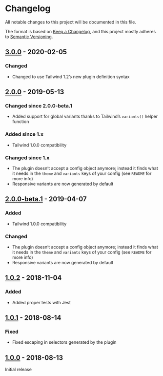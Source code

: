 # Changelog

All notable changes to this project will be documented in this file.

The format is based on [Keep a Changelog](https://keepachangelog.com/en/1.0.0/),
and this project mostly adheres to [Semantic Versioning](https://semver.org/spec/v2.0.0.html).

## [3.0.0] - 2020-02-05

### Changed
- Changed to use Tailwind 1.2’s new plugin definition syntax

## [2.0.0] - 2019-05-13

### Changed since 2.0.0-beta.1
- Added support for global variants thanks to Tailwind’s `variants()` helper function

### Added since 1.x
- Tailwind 1.0.0 compatibility

### Changed since 1.x
- The plugin doesn’t accept a config object anymore; instead it finds what it needs in the `theme` and `variants` keys of your config (see `README` for more info)
- Responsive variants are now generated by default

## [2.0.0-beta.1] - 2019-04-07

### Added
- Tailwind 1.0.0 compatibility

### Changed
- The plugin doesn’t accept a config object anymore; instead it finds what it needs in the `theme` and `variants` keys of your config (see `README` for more info)
- Responsive variants are now generated by default

## [1.0.2] - 2018-11-04

### Added
- Added proper tests with Jest

## [1.0.1] - 2018-08-14

### Fixed
- Fixed escaping in selectors generated by the plugin

## [1.0.0] - 2018-08-13

Initial release

[Unreleased]: https://github.com/benface/tailwindcss-filters/compare/v3.0.0...HEAD
[3.0.0]: https://github.com/benface/tailwindcss-filters/compare/v2.0.0...v3.0.0
[2.0.0]: https://github.com/benface/tailwindcss-filters/compare/v2.0.0-beta.1...v2.0.0
[2.0.0-beta.1]: https://github.com/benface/tailwindcss-filters/compare/v1.0.2...v2.0.0-beta.1
[1.0.2]: https://github.com/benface/tailwindcss-filters/compare/v1.0.1...v1.0.2
[1.0.1]: https://github.com/benface/tailwindcss-filters/compare/v1.0.0...v1.0.1
[1.0.0]: https://github.com/benface/tailwindcss-filters/releases/tag/v1.0.0
